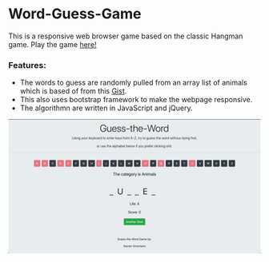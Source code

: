 # Word-Guess-Game
This is a responsive web browser game based on the classic Hangman game. Play the game [here!](https://darrenvictoriano.com/Word-Guess-Game/)

### Features:
* The words to guess are randomly pulled from an array list of animals which is based of from this [Gist](https://gist.github.com/borlaym/585e2e09dd6abd9b0d0a).
* This also uses bootstrap framework to make the webpage responsive.
* The algorithmn are written in JavaScript and jQuery.

![screencap](https://raw.githubusercontent.com/DarrenVictoriano/Word-Guess-Game/master/assets/images/screencap.png)